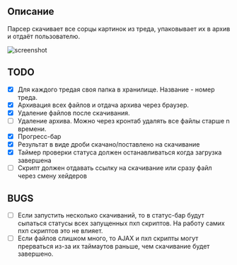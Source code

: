 ## Описание
Парсер скачивает все сорцы картинок из треда, упаковывает их в архив и отдаёт пользователю.

![screenshot](https://github.com/grigoryMovchan/2ch_get_img/blob/master/images/download_animation_0.gif)

## TODO

- [x] Для каждого тредая своя папка в хранилище. Название - номер треда.
- [x] Архивация всех файлов и отдача архива через браузер.
- [x] Удаление файлов после скачивания.
- [ ] Удаление архива. Можно через кронтаб удалять все файлы старше n времени.
- [x] Прогресс-бар
- [x] Результат в виде дроби скачано/поставлено на скачивание
- [x] Таймер проверки статуса должен останавливаться когда загрузка завершена
- [ ] Скрипт должен отдавать ссылку на скачивание или сразу файл через смену хейдеров

## BUGS
- [ ] Если запустить несколько скачиваний, то в статус-бар будут сыпаться статусы всех запущенных пхп скриптов. На работу самих пхп скриптов это не влияет.
- [ ] Если файлов слишком много, то AJAX и пхп скрипты могут прерваться из-за их таймаутов раньше, чем скачивание будет завершено.